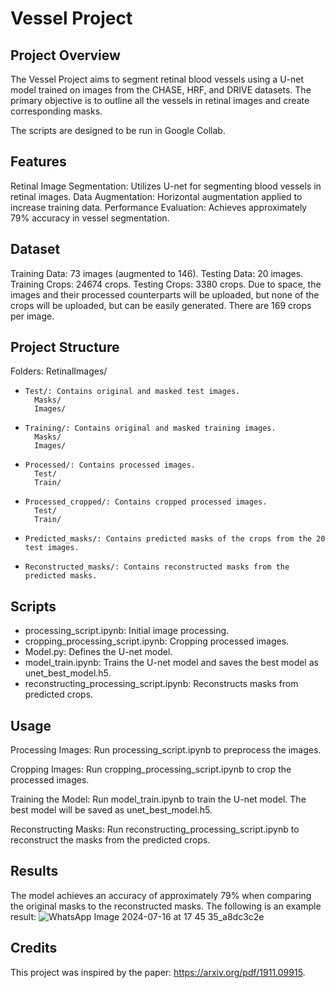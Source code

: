 # Vessel Project

## Project Overview
The Vessel Project aims to segment retinal blood vessels using a U-net model trained on images from the CHASE, HRF, and DRIVE datasets. The primary objective is to outline all the vessels in retinal images and create corresponding masks.

The scripts are designed to be run in Google Collab.

## Features
Retinal Image Segmentation: Utilizes U-net for segmenting blood vessels in retinal images.
Data Augmentation: Horizontal augmentation applied to increase training data.
Performance Evaluation: Achieves approximately 79% accuracy in vessel segmentation.

## Dataset
Training Data: 73 images (augmented to 146).
Testing Data: 20 images.
Training Crops: 24674 crops.
Testing Crops: 3380 crops.
Due to space, the images and their processed counterparts will be uploaded, but none of the crops will be uploaded, but can be easily generated. There are 169 crops per image.

## Project Structure
Folders:
  RetinalImages/
-     Test/: Contains original and masked test images.
        Masks/
        Images/
-     Training/: Contains original and masked training images.
        Masks/
        Images/
-     Processed/: Contains processed images.
        Test/
        Train/
-     Processed_cropped/: Contains cropped processed images.
        Test/
        Train/
-     Predicted_masks/: Contains predicted masks of the crops from the 20 test images.
-     Reconstructed_masks/: Contains reconstructed masks from the predicted masks.

## Scripts
- processing_script.ipynb: Initial image processing.
- cropping_processing_script.ipynb: Cropping processed images.
- Model.py: Defines the U-net model.
- model_train.ipynb: Trains the U-net model and saves the best model as unet_best_model.h5.
- reconstructing_processing_script.ipynb: Reconstructs masks from predicted crops.

## Usage
Processing Images:
Run processing_script.ipynb to preprocess the images.

Cropping Images:
Run cropping_processing_script.ipynb to crop the processed images.

Training the Model:
Run model_train.ipynb to train the U-net model. The best model will be saved as unet_best_model.h5.

Reconstructing Masks:
Run reconstructing_processing_script.ipynb to reconstruct the masks from the predicted crops.

## Results
The model achieves an accuracy of approximately 79% when comparing the original masks to the reconstructed masks.
The following is an example result:
![WhatsApp Image 2024-07-16 at 17 45 35_a8dc3c2e](https://github.com/user-attachments/assets/56aea650-e60e-479c-8caa-9140075e8c85)


## Credits
This project was inspired by the paper: https://arxiv.org/pdf/1911.09915.
